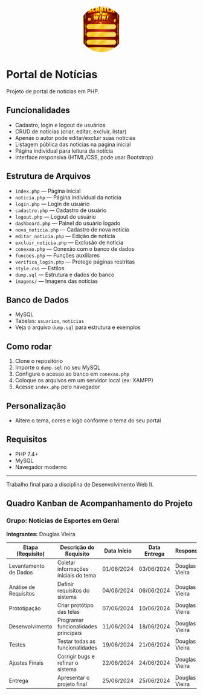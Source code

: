 <p align="center">
  <img src="imagens/684a03883ac96.png" alt="Foto de Douglas Vieira" width="120" height="120" style="border-radius: 50%; object-fit: cover;">
</p>

# Portal de Notícias

Projeto de portal de notícias em PHP.

## Funcionalidades
- Cadastro, login e logout de usuários
- CRUD de notícias (criar, editar, excluir, listar)
- Apenas o autor pode editar/excluir suas notícias
- Listagem pública das notícias na página inicial
- Página individual para leitura da notícia
- Interface responsiva (HTML/CSS, pode usar Bootstrap)

## Estrutura de Arquivos
- `index.php` — Página inicial
- `noticia.php` — Página individual da notícia
- `login.php` — Login de usuário
- `cadastro.php` — Cadastro de usuário
- `logout.php` — Logout do usuário
- `dashboard.php` — Painel do usuário logado
- `nova_noticia.php` — Cadastro de nova notícia
- `editar_noticia.php` — Edição de notícia
- `excluir_noticia.php` — Exclusão de notícia
- `conexao.php` — Conexão com o banco de dados
- `funcoes.php` — Funções auxiliares
- `verifica_login.php` — Protege páginas restritas
- `style.css` — Estilos
- `dump.sql` — Estrutura e dados do banco
- `imagens/` — Imagens das notícias

## Banco de Dados
- MySQL
- Tabelas: `usuarios`, `noticias`
- Veja o arquivo `dump.sql` para estrutura e exemplos

## Como rodar
1. Clone o repositório
2. Importe o `dump.sql` no seu MySQL
3. Configure o acesso ao banco em `conexao.php`
4. Coloque os arquivos em um servidor local (ex: XAMPP)
5. Acesse `index.php` pelo navegador

## Personalização
- Altere o tema, cores e logo conforme o tema do seu portal

## Requisitos
- PHP 7.4+
- MySQL
- Navegador moderno

---
Trabalho final para a disciplina de Desenvolvimento Web II.

## Quadro Kanban de Acompanhamento do Projeto

### Grupo: Notícias de Esportes em Geral  
**Integrantes:** Douglas Vieira

| Etapa (Requisito)      | Descrição do Requisito                | Data Início | Data Entrega | Responsável    | Observações                  |
|------------------------|---------------------------------------|-------------|--------------|----------------|------------------------------|
| Levantamento de Dados  | Coletar informações iniciais do tema  | 01/06/2024  | 03/06/2024   | Douglas Vieira |                              |
| Análise de Requisitos  | Definir requisitos do sistema         | 04/06/2024  | 06/06/2024   | Douglas Vieira |                              |
| Prototipação           | Criar protótipo das telas             | 07/06/2024  | 10/06/2024   | Douglas Vieira |                              |
| Desenvolvimento        | Programar funcionalidades principais  | 11/06/2024  | 18/06/2024   | Douglas Vieira |                              |
| Testes                 | Testar todas as funcionalidades       | 19/06/2024  | 21/06/2024   | Douglas Vieira |                              |
| Ajustes Finais         | Corrigir bugs e refinar o sistema     | 22/06/2024  | 24/06/2024   | Douglas Vieira |                              |
| Entrega                | Apresentar o projeto final            | 25/06/2024  | 25/06/2024   | Douglas Vieira |                              | 